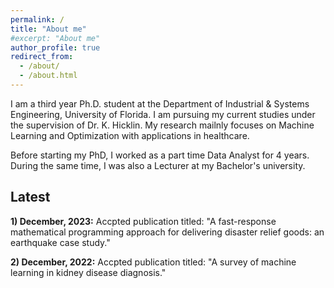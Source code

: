 ```yaml
---
permalink: /
title: "About me"
#excerpt: "About me"
author_profile: true
redirect_from: 
  - /about/
  - /about.html
---
```



I am a third year Ph.D. student at the Department of Industrial & Systems Engineering, University of Florida. I am pursuing my current studies under the supervision of Dr. K. Hicklin. My research mailnly focuses on Machine Learning and Optimization with applications in healthcare. 

Before starting my PhD, I worked as a part time Data Analyst for 4 years. During the same time, I was also a Lecturer at my Bachelor's university.

Latest
------
**1) December, 2023:** Accpted publication titled: "A fast-response mathematical programming approach for delivering disaster relief goods: an earthquake case study." 

**2) December, 2022:** Accpted publication titled: "A survey of machine learning in kidney disease diagnosis." 
